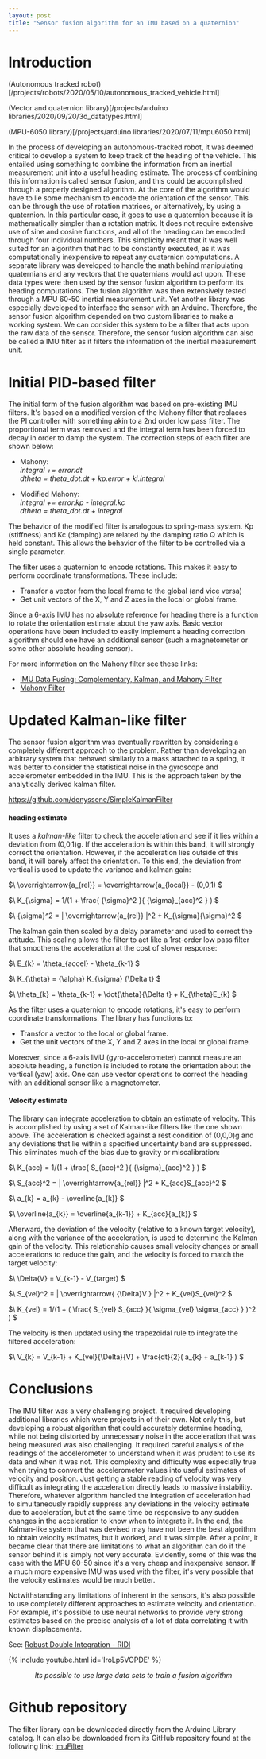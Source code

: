 ```yaml
---
layout: post
title: "Sensor fusion algorithm for an IMU based on a quaternion"
---
```


# Introduction 
(Autonomous tracked robot)[/projects/robots/2020/05/10/autonomous_tracked_vehicle.html]

(Vector and quaternion library)[/projects/arduino libraries/2020/09/20/3d_datatypes.html]

(MPU-6050 library)[/projects/arduino libraries/2020/07/11/mpu6050.html]

In the process of developing an autonomous-tracked robot, it was deemed critical to develop a system to keep track of the heading of the vehicle.
This entailed using something to combine the information from an inertial measurement unit into a useful heading estimate.
The process of combining this information is called sensor fusion, and this could be accomplished through a properly designed algorithm.
At the core of the algorithm would have to lie some mechanism to encode the orientation of the sensor.
This can be through the use of rotation matrices, or alternatively, by using a quaternion.
In this particular case, it goes to use a quaternion because it is mathematically simpler than a rotation matrix.
It does not require extensive use of sine and cosine functions, and all of the heading can be encoded through four individual numbers.
This simplicity meant that it was well suited for an algorithm that had to be constantly executed, as it was computationally inexpensive to repeat any quaternion computations. 
A separate library was developed to handle the math behind manipulating quaternians and any vectors that the quaternians would act upon.
These data types were then used by the sensor fusion algorithm to perform its heading computations.
The fusion algorithm was then extensively tested through a MPU 60-50 inertial measurement unit.
Yet another library was especially developed to interface the sensor with an Arduino.
Therefore, the sensor fusion algorithm depended on two custom libraries to make a working system.
We can consider this system to be a filter that acts upon the raw data of the sensor. Therefore, the sensor fusion algorithm can also be called a IMU filter as it filters the information of the inertial measurement unit.


# Initial PID-based filter 
The initial form of the fusion algorithm was based on pre-existing IMU filters. It's based on a modified version of the Mahony filter that replaces the PI controller with something akin to a 2nd order low pass filter. The proportional term was removed and the integral term has been forced to decay in order to damp the system. The correction steps of each filter are shown below:

- Mahony:  
_integral += error.dt   
dtheta = theta_dot.dt + kp.error + ki.integral_  

- Modified Mahony:  
_integral += error.kp - integral.kc    
dtheta = theta_dot.dt + integral_  

The behavior of the modified filter is analogous to spring-mass system. Kp (stiffness) and Kc (damping) are related by the damping ratio Q which is held constant. This allows the behavior of the filter to be controlled via a single parameter.  

The filter uses a quaternion to encode rotations. This makes it easy to perform coordinate transformations. These include:  
- Transfor a vector from the local frame to the global (and vice versa)
- Get unit vectors of the X, Y and Z axes in the local or global frame.

Since a 6-axis IMU has no absolute reference for heading there is a function to rotate the orientation estimate about the yaw axis. Basic vector operations have been included to easily implement a heading correction algorithm should one have an additional sensor (such a magnetometer or some other absolute heading sensor).

For more information on the Mahony filter see these links:
- [IMU Data Fusing: Complementary, Kalman, and Mahony Filter](http://www.olliw.eu/2013/imu-data-fusing/#chapter23)
- [Mahony Filter](https://nitinjsanket.github.io/tutorials/attitudeest/mahony)


# Updated Kalman-like filter
The sensor fusion algorithm was eventually rewritten by considering a completely different approach to the problem.
Rather than developing an arbitrary system that behaved similarly to a mass attached to a spring, it was better to consider the statistical noise in the gyroscope and accelerometer embedded in the IMU. 
This is the approach taken by the analytically derived kalman filter.

https://github.com/denyssene/SimpleKalmanFilter

#### heading estimate
It uses a _kalman-like_ filter to check the acceleration and see if it lies within a deviation from (0,0,1)g. If the acceleration is within this band, it will strongly correct the orientation. However, if the acceleration lies outside of this band, it will barely affect the orientation. To this end, the deviation from vertical is used to update the variance and kalman gain: 

$\ \overrightarrow{a_{rel}} = \overrightarrow{a_{local}} - (0,0,1) $

$\ K_{\sigma} = 1/(1 + \frac{ {\sigma}^2 }{ {\sigma}_{acc}^2 } ) $

$\ {\sigma}^2 = | \overrightarrow{a_{rel}} |^2 + K_{\sigma}{\sigma}^2 $ 

The kalman gain then scaled by a delay parameter and used to correct the attitude. This scaling allows the filter to act like a 1rst-order low pass filter that smoothens the acceleration at the cost of slower response: 

$\ E_{k} = \theta_{accel} - \theta_{k-1} $

$\ K_{\theta} = {\alpha} K_{\sigma} {\Delta t} $

$\ \theta_{k} = \theta_{k-1} + \dot{\theta}{\Delta t} + K_{\theta}E_{k} $

As the filter uses a quaternion to encode rotations, it's easy to perform coordinate transformations. The library has functions to:
- Transfor a vector to the local or global frame.
- Get the unit vectors of the X, Y and Z axes in the local or global frame.

Moreover, since a 6-axis IMU (gyro-accelerometer) cannot measure an absolute heading, a function is included to rotate the orientation about the vertical (yaw) axis. One can use vector operations to correct the heading with an additional sensor like a magnetometer.

#### Velocity estimate
The library can integrate acceleration to obtain an estimate of velocity. This is accomplished by using a set of Kalman-like filters like the one shown above. The acceleration is checked against a rest condition of (0,0,0)g and any deviations that lie within a specified uncertainty band are suppressed. This eliminates much of the bias due to gravity or miscalibration:

$\ K_{acc} = 1/(1 + \frac{ S_{acc}^2 }{ {\sigma}_{acc}^2 } ) $

$\ S_{acc}^2 = | \overrightarrow{a_{rel}} |^2 + K_{acc}S_{acc}^2 $ 

$\ a_{k} = a_{k} - \overline{a_{k}} $

$\ \overline{a_{k}} = \overline{a_{k-1}} + K_{acc}{a_{k}} $

Afterward, the deviation of the velocity (relative to a known target velocity), along with the variance of the acceleration, is used to determine the Kalman gain of the velocity. This relationship causes small velocity changes or small accelerations to reduce the gain, and the velocity is forced to match the target velocity:  

$\ \Delta{V} = V_{k-1} - V_{target} $

$\ S_{vel}^2 = | \overrightarrow{ {\Delta}V } |^2 + K_{vel}S_{vel}^2 $ 

$\ K_{vel} = 1/(1 + ( \frac{ S_{vel} S_{acc} }{ \sigma_{vel} \sigma_{acc} } )^2 ) $

The velocity is then updated using the trapezoidal rule to integrate the filtered acceleration:

$\ V_{k} = V_{k-1} + K_{vel}{\Delta}{V} + \frac{dt}{2}( a_{k} + a_{k-1} ) $


# Conclusions
The IMU filter was a very challenging project.
It required developing additional libraries which were projects in of their own.
Not only this, but developing a robust algorithm that could accurately determine heading, while not being distorted by unnecessary noise in the acceleration that was being measured was also challenging.
It required careful analysis of the readings of the accelerometer to understand when it was prudent to use its data and when it was not.
This complexity and difficulty was especially true when trying to convert the accelerometer values into useful estimates of velocity and position.
Just getting a stable reading of velocity was very difficult as integrating the acceleration directly leads to massive instability.
Therefore, whatever algorithm handled the integration of acceleration had to simultaneously rapidly suppress any deviations in the velocity estimate due to acceleration, but at the same time be responsive to any sudden changes in the acceleration to know when to integrate it.
In the end, the Kalman-like system that was devised may have not been the best algorithm to obtain velocity estimates, but it worked, and it was simple.
After a point, it became clear that there are limitations to what an algorithm can do if the sensor behind it is simply not very accurate. Evidently, some of this was the case with the MPU 60-50 since it's a very cheap and inexpensive sensor.
If a much more expensive IMU was used with the filter, it's very possible that the velocity estimates would be much better.

Notwithstanding any limitations of inherent in the sensors, it's also possible to use completely different approaches to estimate velocity and orientation. For example, it's possible to use neural networks to provide very strong estimates based on the precise analysis of a lot of data correlating it with known displacements.

See: [Robust Double Integration - RIDI](https://github.com/higerra/ridi_imu)

{% include youtube.html id='IroLp5VOPDE' %}    
<p align="center"><i>Its possible to use large data sets to train a fusion algorithm</i></p>


# Github repository
The filter library can be downloaded directly from the Arduino Library catalog. It can also be downloaded from its GitHub repository found at the following link: [imuFilter](https://github.com/RCmags/imuFilter)
